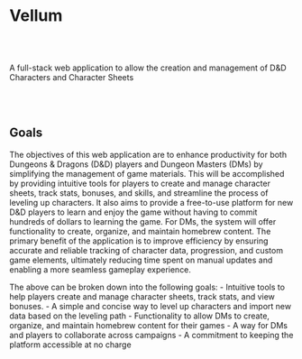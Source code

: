 # Vellum
<br></br>
<p>A full-stack web application to allow the creation and management of D&amp;D Characters and Character Sheets</p>

<br></br>
## Goals 
<p>
  The objectives of this web application are to enhance productivity for both Dungeons & Dragons (D&D) players and Dungeon Masters (DMs) by simplifying the management of game materials. This will be accomplished by providing intuitive tools for players to create and manage character sheets, track stats, bonuses, and skills, and streamline the process of leveling up characters. It also aims to provide a free-to-use platform for new D&D players to learn and enjoy the game without having to commit hundreds of dollars to learning the game. For DMs, the system will offer functionality to create, organize, and maintain homebrew content. The primary benefit of the application is to improve efficiency by ensuring accurate and reliable tracking of character data, progression, and custom game elements, ultimately reducing time spent on manual updates and enabling a more seamless gameplay experience.
</p>
<p>
  The above can be broken down into the following goals:
- Intuitive tools to help players create and manage character sheets, track stats, and view bonuses.
- A simple and concise way to level up characters and import new data based on the leveling path
- Functionality to allow DMs to create, organize, and maintain homebrew content for their games
- A way for DMs and players to collaborate across campaigns
- A commitment to keeping the platform accessible at no charge
</p>

